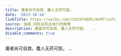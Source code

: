 ```yaml
---
title: 庸者尚可自救，蠢人无药可医。
date: '2023-10-14'
linkTitle: https://weibo.com/2103074805/NnM7lzuFc
source: 洛缙_何妨淫笑且徐行的微博
description: 庸者尚可自救，蠢人无药可医。  ...
disable_comments: true
---
```

庸者尚可自救，蠢人无药可医。  ...